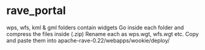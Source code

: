 rave_portal
===========

wps, wfs, kml & gml folders contain widgets
Go inside each folder and compress the files inside (.zip)
Rename each as wps.wgt, wfs.wgt etc.
Copy and paste them into apache-rave-0.22/webapps/wookie/deploy/

